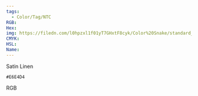 ```yaml
---
tags:
  - Color/Tag/NTC
RGB:
Hex:
img: https://filedn.com/l0hpzxl1f01yT7GHxtF8cyk/Color%20Snake/standard_csv_to_svg//E6E4D4.svg
CMYK:
HSL:
Name:
---
```

Satin Linen
```palette
#E6E4D4
```
RGB
